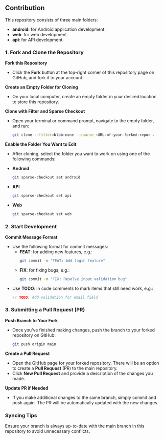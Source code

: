 ## Contribution

This repository consists of three main folders:
- **android**: for Android application development.
- **web**: for web development.
- **api**: for API development.

### 1. Fork and Clone the Repository

**Fork this Repository**
   - Click the **Fork** button at the top-right corner of this repository page on GitHub, and fork it to your account.

**Create an Empty Folder for Cloning**
   - On your local computer, create an empty folder in your desired location to store this repository.

**Clone with Filter and Sparse Checkout**
   - Open your terminal or command prompt, navigate to the empty folder, and run:

     ```bash
     git clone --filter=blob:none --sparse <URL-of-your-forked-repo> .
     ```

**Enable the Folder You Want to Edit**
   - After cloning, select the folder you want to work on using one of the following commands:

   - **Android**
     ```bash
     git sparse-checkout set android
     ```
   
   - **API**
     ```bash
     git sparse-checkout set api
     ```
   
   - **Web**
     ```bash
     git sparse-checkout set web
     ```

### 2. Start Development

**Commit Message Format**
   - Use the following format for commit messages:
     - **FEAT**: for adding new features, e.g.:
       ```bash
       git commit -m "FEAT: Add login feature"
       ```
     - **FIX**: for fixing bugs, e.g.:
       ```bash
       git commit -m "FIX: Resolve input validation bug"
       ```
   - Use **TODO**: in code comments to mark items that still need work, e.g.:
     ```javascript
     // TODO: Add validation for email field
     ```

### 3. Submitting a Pull Request (PR)

**Push Branch to Your Fork**
   - Once you've finished making changes, push the branch to your forked repository on GitHub:
     ```bash
     git push origin main
     ```

**Create a Pull Request**
   - Open the GitHub page for your forked repository. There will be an option to create a **Pull Request** (PR) to the main repository.
   - Click **New Pull Request** and provide a description of the changes you made.

**Update PR if Needed**
   - If you make additional changes to the same branch, simply commit and push again. The PR will be automatically updated with the new changes.

### Syncing Tips
Ensure your branch is always up-to-date with the main branch in this repository to avoid unnecessary conflicts.
